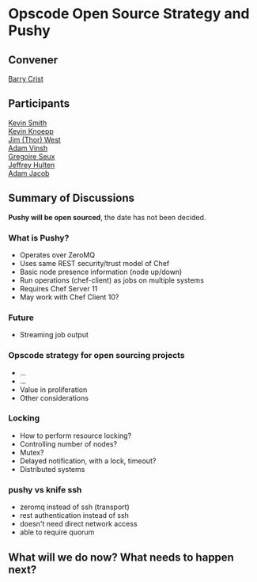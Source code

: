 Opscode Open Source Strategy and Pushy
=============

## Convener
[Barry Crist](https://twitter.com/barry_crist)

## Participants
[Kevin Smith](https://twitter.com/kevsmith)  
[Kevin Knoepp](https://twitter.com/kevinknoepp)  
[Jim (Thor) West](https://twitter.com/medieval1)  
[Adam Vinsh](https://twitter.com/adamvinsh)  
[Gregoire Seux](https://twitter.com/kamaradclimber)  
[Jeffrey Hulten](https://twitter.com/jhulten)  
[Adam Jacob](https://twitter.com/adamhjk)  

## Summary of Discussions

**Pushy will be open sourced**, the date has not been decided.

### What is Pushy?
* Operates over ZeroMQ
* Uses same REST security/trust model of Chef
* Basic node presence information (node up/down)
* Run operations (chef-client) as jobs on multiple systems
* Requires Chef Server 11
* May work with Chef Client 10?

### Future
* Streaming job output

### Opscode strategy for open sourcing projects
* ...
* ...
* Value in proliferation
* Other considerations

### Locking
* How to perform resource locking?
* Controlling number of nodes?
* Mutex?
* Delayed notification, with a lock, timeout?
* Distributed systems

### pushy vs knife ssh 
* zeromq instead of ssh (transport)
* rest authentication instead of ssh
* doesn't need direct network access
* able to require quorum

## What will we do now?  What needs to happen next?